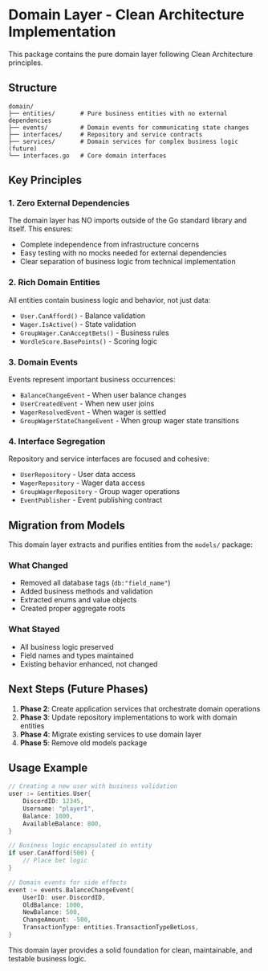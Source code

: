 # Domain Layer - Clean Architecture Implementation

This package contains the pure domain layer following Clean Architecture principles.

## Structure

```
domain/
├── entities/       # Pure business entities with no external dependencies
├── events/         # Domain events for communicating state changes
├── interfaces/     # Repository and service contracts
├── services/       # Domain services for complex business logic (future)
└── interfaces.go   # Core domain interfaces
```

## Key Principles

### 1. Zero External Dependencies
The domain layer has NO imports outside of the Go standard library and itself. This ensures:
- Complete independence from infrastructure concerns
- Easy testing with no mocks needed for external dependencies
- Clear separation of business logic from technical implementation

### 2. Rich Domain Entities
All entities contain business logic and behavior, not just data:
- `User.CanAfford()` - Balance validation
- `Wager.IsActive()` - State validation
- `GroupWager.CanAcceptBets()` - Business rules
- `WordleScore.BasePoints()` - Scoring logic

### 3. Domain Events
Events represent important business occurrences:
- `BalanceChangeEvent` - When user balance changes
- `UserCreatedEvent` - When new user joins
- `WagerResolvedEvent` - When wager is settled
- `GroupWagerStateChangeEvent` - When group wager state transitions

### 4. Interface Segregation
Repository and service interfaces are focused and cohesive:
- `UserRepository` - User data access
- `WagerRepository` - Wager data access  
- `GroupWagerRepository` - Group wager operations
- `EventPublisher` - Event publishing contract

## Migration from Models

This domain layer extracts and purifies entities from the `models/` package:

### What Changed
- Removed all database tags (`db:"field_name"`)
- Added business methods and validation
- Extracted enums and value objects
- Created proper aggregate roots

### What Stayed
- All business logic preserved
- Field names and types maintained
- Existing behavior enhanced, not changed

## Next Steps (Future Phases)

1. **Phase 2**: Create application services that orchestrate domain operations
2. **Phase 3**: Update repository implementations to work with domain entities  
3. **Phase 4**: Migrate existing services to use domain layer
4. **Phase 5**: Remove old models package

## Usage Example

```go
// Creating a new user with business validation
user := &entities.User{
    DiscordID: 12345,
    Username: "player1", 
    Balance: 1000,
    AvailableBalance: 800,
}

// Business logic encapsulated in entity
if user.CanAfford(500) {
    // Place bet logic
}

// Domain events for side effects
event := events.BalanceChangeEvent{
    UserID: user.DiscordID,
    OldBalance: 1000,
    NewBalance: 500,
    ChangeAmount: -500,
    TransactionType: entities.TransactionTypeBetLoss,
}
```

This domain layer provides a solid foundation for clean, maintainable, and testable business logic.